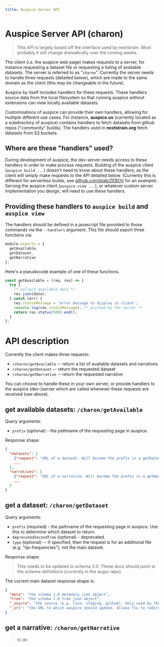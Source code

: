 ```yaml
---
title: Auspice Server API
---
```


# Auspice Server API (charon)

> This API is largely based off the interface used by nextstrain.
Most probably it will change dramatically over the coming weeks.

The client (i.e. the auspice web page) makes requests to a server, for instance requesting a dataset file or requesting a listing of available datasets.
The server is referred to as "`charon`".
Currently the server needs to handle three requests (detailed below), which are made to the same domain as the client (this may be changeable in the future).


Auspice by itself includes handlers for these requests.
These handlers source data from the local filesystem so that running auspice without extensions can view locally available datasets.


Customisations of auspice can provide their own handlers, allowing for multiple different use cases.
For instance, **auspice.us** (currently located as a subdirectory of auspice) contains handlers to fetch datasets from github repos ("community" builds). The handlers used in **nextstrain.org** fetch datasets from S3 buckets.


## Where are these "handlers" used?
During development of auspice, the dev-server needs access to these handlers in order to make process requests.
Building of the auspice client (`auspice build ...`) doesn't need to know about these handlers, as the client will simply make requests to the API detailed below. (Currently this is different for serverless builds, see [github.com/blab/ZEBOV](https://github.com/blab/ZEBOV) for an example).
Serving the auspice client (`auspice view ...`), or whatever custom server implementation you design, will need to use these handlers.

## Providing these handlers to `auspice build` and `auspice view`
The handlers should be defined in a javascript file provided to those commands via the `--handlers` argument. This file should export three functions via:
```js
module.exports = {
  getAvailable,
  getDataset,
  getNarrative
};
```
Here's a pseudocode example of one of these functions.
```js
const getAvailable = (req, res) => {
  try {
    /* collect available data */
    res.json(data);
  } catch (err) {
    res.statusMessage = `error message to display in client`;
    console.log(res.statusMessage); /* printed by the server */
    return res.status(500).end();
  }
};
```



# API description

Currently the client makes three requests:
* `/charon/getAvailable` -- return a list of available datasets and narratives
* `/charon/getDataset` -- return the requested dataset
* `/charon/getNarrative` -- return the requested narrative

You can choose to handle these in your own server, or provide handlers to the auspice (dev-)server which are called whenever these requests are received (see above).

## get available datasets: `/charon/getAvailable`

Query arguments:
* `prefix` (optional) - the pathname of the requesting page in auspice.

Response shape:
```json
{
  "datasets": [
    {"request": "URL of a dataset. Will become the prefix in a getDataset request"},
    ...
  ],
  "narratives": [
    {"request": "URL of a narrative. Will become the prefix in a getNarrative request"},
    ...
  ]
}
```

## get a dataset: `/charon/getDataset`

Query arguments:
* `prefix` (required) - the pathname of the requesting page in auspice. Use this to determine which dataset to return.
* `deprecatedSecondTree` (optional) - deprecated.
* `type` (optional) -- if specified, then the request is for an additional file (e.g. "tip-frequencies"), not the main dataset.

Response shape:
> This needs to be updated to schema 2.0. These docs should point to the schema definitions (currently in the augur repo).

The current main dataset response shape is:
```json
{
  "meta": "the schema 1.0 metadata json object",
  "tree": "the schema 1.0 tree json object",
  "_source": "the source (e.g. live, staging, github). Only used by the sidebar dataset selector",
  "_url": "the URL to which auspice should update. Allows flu to redirect silently to flu/seasonal/..."
}
```

## get a narrative: `/charon/getNarrative`
> to do
